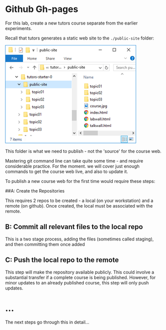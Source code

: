 # Github Gh-pages

For this lab, create a new tutors course separate from the earlier experiments.

Recall that tutors generates a static web site to the `./public-site` folder:

![public-site](img/01.png)

This folder is what we need to publish - not the 'source' for the course web. 

Mastering git command line can take quite some time - and require considerable practice. For the moment. we will cover just enough commands to get the course web live, and also to update it. 

To publish a new course web for the first time would require these steps: 

##A: Create the Repositories

This requires 2 repos to be created - a local (on your workstation) and a remote (on github). Once created, the local must be associated with the remote.

## B: Commit all relevant files to the local repo

This is a two stage process, adding the files (sometimes called staging), and then committing them once added

## C: Push the local repo to the remote

This step will make the repository available publicly. This could involve a substantial transfer if a complete course is being published. However, for minor updates to an already published course, this step will only push updates.

# ...

The next steps go through this in detail...